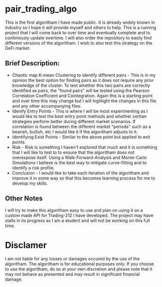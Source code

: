 # pair_trading_algo

This is the first algoritham I have made public. It is already widely known in industry so I hope it will provide myself and others to help. This is a running project that I will come back to over time and eventually complete and to continiously update overtime. I will also order the repository to easily find different versions of the algoritham. I wish to also test this strategy on the DeFi market. 

## Brief Description:
- Chaotic map K-mean Clustering to identify different pairs - This is in my opinion the best option for finding pairs as it does not require any prior knowledge of the cluster. To test whether this two pairs are correctly identified as pairs, the "found pairs" will be tested using the Pearson Correlation Coefficient and Cointegration. Again this is a starting point and over time this may change but I will highlight the changes in this file and any other accompanying files.
-  Idenify Entry Points - This is where I will be most experimenting as I would like to test the best entry point methods and whether certian strategies perform better during different market scenarios. If correlation is found between the different market "periods" such as a bearish, bullish, etc I would like it if the algoritham adjusts to it. 
-  Identifying Exist Points - Similar to the above point but applied to exit points.
-  Risk - Risk is something I haven't explored that much and it is something that I will like to test to to ensure that the algoritham does not overexpose itself. Using a Walk-Forward-Analysis and Monte-Carlo Simulations I believe is the best way to mitigate curve-fitting and to identify a risk profile. 
-  Conclusion - I would like to take each iteration of the algoritham and improve it in some way so that this becomes learning process for me to develop my skills. 

## Other Notes
I will try to make this algoritham easy to use and plan on using it on a custom made API for Trading-212 I have developed. The project may have stalls in its progress as I am a student and will not be working on this full time.

# Disclamer
I am not liable for any losses or damages occured by the use of the algoritham. The algoritham is for educational purposes only. If you choose to use the algoritham, do so at your own discretion and please note that it may not behave as presented and may result in significant financial damage. 
